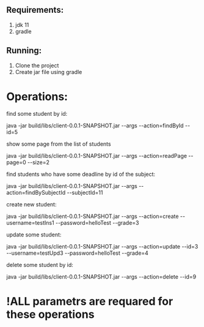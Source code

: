 ## Requirements:
1. jdk 11
2. gradle

## Running:

1. Clone the project
2. Create jar file using gradle

# Operations:

find some student by id:

java -jar build/libs/client-0.0.1-SNAPSHOT.jar --args --action=findById --id=5

show some page from the list of students

java -jar build/libs/client-0.0.1-SNAPSHOT.jar --args --action=readPage --page=0 --size=2

find students who have some deadline by id of the subject:

java -jar build/libs/client-0.0.1-SNAPSHOT.jar --args --action=findBySubjectId --subjectId=11

create new student:

java -jar build/libs/client-0.0.1-SNAPSHOT.jar --args --action=create --username=testIns1 --password=helloTest --grade=3

update some student:

java -jar build/libs/client-0.0.1-SNAPSHOT.jar --args --action=update --id=3 --username=testUpd3 --password=helloTest --grade=4

delete some student by id:

java -jar build/libs/client-0.0.1-SNAPSHOT.jar --args --action=delete --id=9


# !ALL parametrs are requared for these operations


